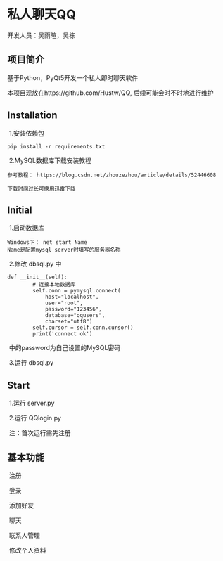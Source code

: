 # 私人聊天QQ

开发人员：吴雨暄，吴栋

## 项目简介

基于Python，PyQt5开发一个私人即时聊天软件

本项目现放在https://github.com/Hustw/QQ, 后续可能会时不时地进行维护

## Installation

​	1.安装依赖包

```
pip install -r requirements.txt
```

​	2.MySQL数据库下载安装教程

```
参考教程： https://blog.csdn.net/zhouzezhou/article/details/52446608

下载时间过长可换用迅雷下载
```

## Initial

​	1.启动数据库

```
Windows下： net start Name
Name是配置mysql server时填写的服务器名称
```

​	2.修改 dbsql.py 中

```
def __init__(self):
        # 连接本地数据库
        self.conn = pymysql.connect(
            host="localhost",
            user="root",
            password="123456",
            database="qqusers",
            charset="utf8")
        self.cursor = self.conn.cursor()
        print('connect ok')
```

​	中的password为自己设置的MySQL密码

​	3.运行 dbsql.py

## Start

​	1.运行 server.py

​	2.运行 QQlogin.py

​	注：首次运行需先注册

## 基本功能

​	注册

​	登录

​	添加好友

​	聊天

​	联系人管理

​	修改个人资料